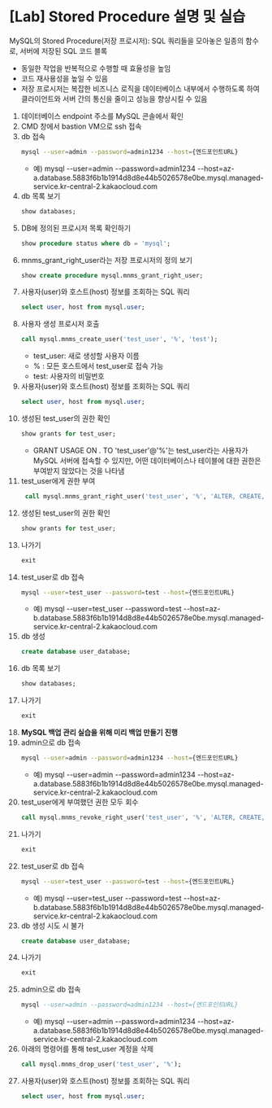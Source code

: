 # [Lab] Stored Procedure 설명 및 실습

MySQL의 Stored Procedure(저장 프로시저): SQL 쿼리들을 모아놓은 일종의 함수로, 서버에 저장된 SQL 코드 블록
- 동일한 작업을 반복적으로 수행할 때 효율성을 높임
- 코드 재사용성을 높일 수 있음
- 저장 프로시저는 복잡한 비즈니스 로직을 데이터베이스 내부에서 수행하도록 하여 클라이언트와 서버 간의 통신을 줄이고 성능을 향상시킬 수 있음

1. 데이터베이스 endpoint 주소를 MySQL 콘솔에서 확인
2. CMD 창에서 bastion VM으로 ssh 접속
3. db 접속
    ```bash
    mysql --user=admin --password=admin1234 --host={엔드포인트URL}
    ```
    - 예) mysql --user=admin --password=admin1234 --host=az-a.database.5883f6b1b1914d8d8e44b5026578e0be.mysql.managed-service.kr-central-2.kakaocloud.com
4. db 목록 보기
    ```sql
    show databases;
    ```
5. DB에 정의된 프로시저 목록 확인하기
    ```sql
    show procedure status where db = 'mysql';
    ```
6. mnms_grant_right_user라는 저장 프로시저의 정의 보기
    ```sql
    show create procedure mysql.mnms_grant_right_user;
    ```
7. 사용자(user)와 호스트(host) 정보를 조회하는 SQL 쿼리
    ```sql
    select user, host from mysql.user;
    ```
8. 사용자 생성 프로시저 호출
    ```sql
    call mysql.mnms_create_user('test_user', '%', 'test');
    ```
    - test_user: 새로 생성할 사용자 이름
    - % : 모든 호스트에서 test_user로 접속 가능
    - test: 사용자의 비밀번호
9. 사용자(user)와 호스트(host) 정보를 조회하는 SQL 쿼리
    ```sql
    select user, host from mysql.user;
    ```
10. 생성된 test_user의 권한 확인
    ```sql
    show grants for test_user;
    ```
    - GRANT USAGE ON *.* TO 'test_user'@'%'는 test_user라는 사용자가 MySQL 서버에 접속할 수 있지만, 어떤 데이터베이스나 테이블에 대한 권한은 부여받지 않았다는 것을 나타냄
11. test_user에게 권한 부여
    ```sql
     call mysql.mnms_grant_right_user('test_user', '%', 'ALTER, CREATE, DELETE, DROP, EXECUTE, INSERT, SELECT, UPDATE', '*', '*');
    ```
12. 생성된 test_user의 권한 확인
    ```sql
    show grants for test_user;
    ```
13. 나가기
    ```sql
    exit
    ```
14. test_user로 db 접속
    ```bash
    mysql --user=test_user --password=test --host={엔드포인트URL}
    ```
    - 예) mysql --user=test_user --password=test --host=az-b.database.5883f6b1b1914d8d8e44b5026578e0be.mysql.managed-service.kr-central-2.kakaocloud.com
15. db 생성
    ```sql
    create database user_database;
    ```
16. db 목록 보기
    ```sql
    show databases;
    ```
17. 나가기
    ```sql
    exit
    ```
18. **MySQL 백업 관리 실습을 위해 미리 백업 만들기 진행**
19. admin으로 db 접속
    ```bash
    mysql --user=admin --password=admin1234 --host={엔드포인트URL}
    ```
    - 예) mysql --user=admin --password=admin1234 --host=az-a.database.5883f6b1b1914d8d8e44b5026578e0be.mysql.managed-service.kr-central-2.kakaocloud.com
20. test_user에게 부여했던 권한 모두 회수
    ```sql
    call mysql.mnms_revoke_right_user('test_user', '%', 'ALTER, CREATE, DELETE, DROP, EXECUTE, INSERT, SELECT, UPDATE', '*', '*');
    ```
21. 나가기
    ```sql
    exit
    ```
22. test_user로 db 접속
    ```bash
    mysql --user=test_user --password=test --host={엔드포인트URL}
    ```
    - 예) mysql --user=test_user --password=test --host=az-b.database.5883f6b1b1914d8d8e44b5026578e0be.mysql.managed-service.kr-central-2.kakaocloud.com
23. db 생성 시도 시 불가
    ```sql
    create database user_database;
    ```
24. 나가기
    ```sql
    exit
    ```
25. admin으로 db 접속
    ```sql
    mysql --user=admin --password=admin1234 --host={엔드포인트URL}
    ```
    - 예) mysql --user=admin --password=admin1234 --host=az-a.database.5883f6b1b1914d8d8e44b5026578e0be.mysql.managed-service.kr-central-2.kakaocloud.com
26. 아래의 명령어를 통해 test_user 계정을 삭제
    ```sql
    call mysql.mnms_drop_user('test_user', '%');
    ```
27. 사용자(user)와 호스트(host) 정보를 조회하는 SQL 쿼리
    ```sql
    select user, host from mysql.user;
    ```
